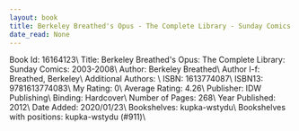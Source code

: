 ```yaml
---
layout: book
title: Berkeley Breathed's Opus - The Complete Library - Sunday Comics - 2003-2008
date_read: None
---
```


Book Id: 16164123\ 
Title: Berkeley Breathed's Opus: The Complete Library: Sunday Comics: 2003-2008\ 
Author: Berkeley Breathed\ 
Author l-f: Breathed, Berkeley\ 
Additional Authors: \ 
ISBN: 1613774087\ 
ISBN13: 9781613774083\ 
My Rating: 0\ 
Average Rating: 4.26\ 
Publisher: IDW Publishing\ 
Binding: Hardcover\ 
Number of Pages: 268\ 
Year Published: 2012\ 
Date Added: 2020/01/23\ 
Bookshelves: kupka-wstydu\ 
Bookshelves with positions: kupka-wstydu (#911)\ 

